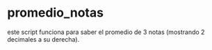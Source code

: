 # promedio_notas

este script funciona para saber el promedio de 3 notas (mostrando 2 decimales a su derecha).
